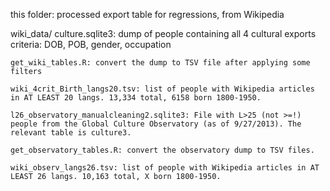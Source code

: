 this folder: processed export table for regressions, from Wikipedia

wiki_data/
	culture.sqlite3: dump of people containing all 4 cultural exports criteria: DOB, POB, gender, occupation
	
	get_wiki_tables.R: convert the dump to TSV file after applying some filters 

	wiki_4crit_Birth_langs20.tsv: list of people with Wikipedia articles in AT LEAST 20 langs. 13,334 total, 6158 born 1800-1950.
	
	l26_observatory_manualcleaning2.sqlite3: File with L>25 (not >=!) people from the Global Culture Observatory (as of 9/27/2013). The relevant table is culture3.
	
	get_observatory_tables.R: convert the observatory dump to TSV files.

	wiki_observ_langs26.tsv: list of people with Wikipedia articles in AT LEAST 26 langs. 10,163 total, X born 1800-1950.


